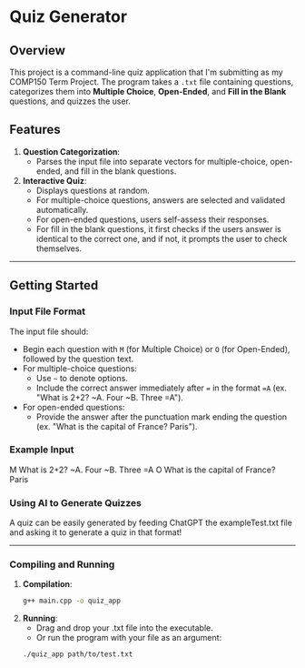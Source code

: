# Quiz Generator

## Overview
This project is a command-line quiz application that I'm submitting as my COMP150 Term Project. The program takes a `.txt` file containing questions, categorizes them into **Multiple Choice**, **Open-Ended**, and **Fill in the Blank** questions, and quizzes the user.

## Features
1. **Question Categorization**:
   - Parses the input file into separate vectors for multiple-choice, open-ended, and fill in the blank questions.
2. **Interactive Quiz**:
   - Displays questions at random.
   - For multiple-choice questions, answers are selected and validated automatically.
   - For open-ended questions, users self-assess their responses.
   - For fill in the blank questions, it first checks if the users answer is identical to the correct one, and if not, it prompts the user to check themselves.

---

## Getting Started


### Input File Format
The input file should:
- Begin each question with `M` (for Multiple Choice) or `O` (for Open-Ended), followed by the question text.
- For multiple-choice questions:
  - Use `~` to denote options.
  - Include the correct answer immediately after `=` in the format `=A` (ex. "What is 2+2? ~A. Four ~B. Three =A").
- For open-ended questions:
  - Provide the answer after the punctuation mark ending the question (ex. "What is the capital of France? Paris").

### Example Input
M What is 2+2? ~A. Four ~B. Three =A 
O What is the capital of France? Paris

### Using AI to Generate Quizzes
A quiz can be easily generated by feeding ChatGPT the exampleTest.txt file and asking it to generate a quiz in that format!

---

### Compiling and Running

1. **Compilation**:
   ```bash
   g++ main.cpp -o quiz_app
2. **Running**:
    - Drag and drop your .txt file into the executable.
    - Or run the program with your file as an argument:
    ```bash
    ./quiz_app path/to/test.txt


